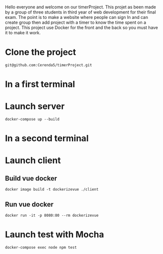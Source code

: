 Hello everyone and welcome on our timerProject.
This projet as been made by a group of three students in third year of web development for their final exam.
The point is to make a website where people can sign In and can create group then add project with a timer to know the time spent on a project.
This project use Docker for the front and the back so you must have it to make it work.

# Clone the project
```
git@github.com:Cerenda5/timerProject.git
```
# In a first terminal
# Launch server
```
docker-compose up --build
```
# In a second terminal
# Launch client

## Build vue docker
```
docker image build -t dockerizevue ./client
```

## Run vue docker
```
docker run -it -p 8080:80 --rm dockerizevue
```
# Launch test with Mocha
```
docker-compose exec node npm test
```

